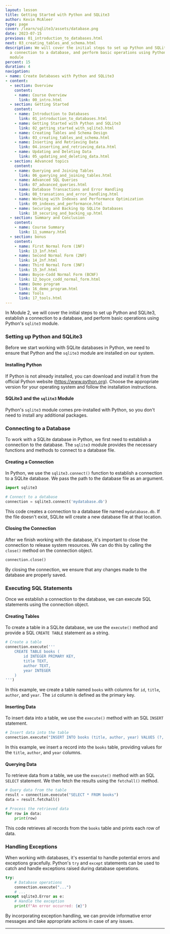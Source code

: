 ```yaml
---
layout: lesson
title: Getting Started with Python and SQLite3
author: Kevin McAleer
type: page
cover: /learn/sqlite3/assets/database.png
date: 2023-07-15
previous: 01_introduction_to_databases.html
next: 03_creating_tables_and_schema.html
description: We will cover the initial steps to set up Python and SQLite3, establish
  a connection to a database, and perform basic operations using Python's sqlite3
  module
percent: 15
duration: 4
navigation:
- name: Create Databases with Python and SQLite3
- content:
  - section: Overview
    content:
    - name: Course Overview
      link: 00_intro.html
  - section: Getting Started
    content:
    - name: Introduction to Databases
      link: 01_introduction_to_databases.html
    - name: Getting Started with Python and SQLite3
      link: 02_getting_started_with_sqlite3.html
    - name: Creating Tables and Schema Design
      link: 03_creating_tables_and_schema.html
    - name: Inserting and Retrieving Data
      link: 04.inserting_and_retrieving_data.html
    - name: Updating and Deleting Data
      link: 05_updating_and_deleting_data.html
  - section: Advanced topics
    content:
    - name: Querying and Joining Tables
      link: 06_querying_and_joining_tables.html
    - name: Advanced SQL Queries
      link: 07_advanced_queries.html
    - name: Database Transactions and Error Handling
      link: 08_transations_and_error_handling.html
    - name: Working with Indexes and Performance Optimization
      link: 09_indexes_and_performance.html
    - name: Securing and Backing Up SQLite Databases
      link: 10_securing_and_backing_up.html
  - section: Summary and Conclusion
    content:
    - name: Course Summary
      link: 11_summary.html
  - section: bonus
    content:
    - name: First Normal Form (1NF)
      link: 13_1nf.html
    - name: Second Normal Form (2NF)
      link: 14_2nf.html
    - name: Third Normal Form (3NF)
      link: 15_3nf.html
    - name: Boyce-Codd Normal Form (BCNF)
      link: 12_boyce_codd_normal_form.html
    - name: Demo program
      link: 16_demo_program.html
    - name: Tools
      link: 17_tools.html
---
```



In Module 2, we will cover the initial steps to set up Python and SQLite3, establish a connection to a database, and perform basic operations using Python's `sqlite3` module.

### Setting up Python and SQLite3

Before we start working with SQLite databases in Python, we need to ensure that Python and the `sqlite3` module are installed on our system.

#### Installing Python

If Python is not already installed, you can download and install it from the official Python website (<https://www.python.org>). Choose the appropriate version for your operating system and follow the installation instructions.

#### SQLite3 and the `sqlite3` Module

Python's `sqlite3` module comes pre-installed with Python, so you don't need to install any additional packages.

### Connecting to a Database

To work with a SQLite database in Python, we first need to establish a connection to the database. The `sqlite3` module provides the necessary functions and methods to connect to a database file.

#### Creating a Connection

In Python, we use the `sqlite3.connect()` function to establish a connection to a SQLite database. We pass the path to the database file as an argument.

```python
import sqlite3

# Connect to a database
connection = sqlite3.connect('mydatabase.db')
```

This code creates a connection to a database file named `mydatabase.db`. If the file doesn't exist, SQLite will create a new database file at that location.

#### Closing the Connection

After we finish working with the database, it's important to close the connection to release system resources. We can do this by calling the `close()` method on the connection object.

```python
connection.close()
```

By closing the connection, we ensure that any changes made to the database are properly saved.

### Executing SQL Statements

Once we establish a connection to the database, we can execute SQL statements using the connection object.

#### Creating Tables

To create a table in a SQLite database, we use the `execute()` method and provide a SQL `CREATE TABLE` statement as a string.

```python
# Create a table
connection.execute('''
    CREATE TABLE books (
        id INTEGER PRIMARY KEY,
        title TEXT,
        author TEXT,
        year INTEGER
    )
''')
```

In this example, we create a table named `books` with columns for `id`, `title`, `author`, and `year`. The `id` column is defined as the primary key.

#### Inserting Data

To insert data into a table, we use the `execute()` method with an SQL `INSERT` statement.

```python
# Insert data into the table
connection.execute("INSERT INTO books (title, author, year) VALUES (?, ?, ?)", ("The Great Gatsby", "F. Scott Fitzgerald", 1925))
```

In this example, we insert a record into the `books` table, providing values for the `title`, `author`, and `year` columns.

#### Querying Data

To retrieve data from a table, we use the `execute()` method with an SQL `SELECT` statement. We then fetch the results using the `fetchall()` method.

```python
# Query data from the table
result = connection.execute("SELECT * FROM books")
data = result.fetchall()

# Process the retrieved data
for row in data:
    print(row)
```

This code retrieves all records from the `books` table and prints each row of data.

### Handling Exceptions

When working with databases, it's essential to handle potential errors and exceptions gracefully. Python's `try` and `except` statements can be used to catch and handle exceptions raised during database operations.

```python
try:
    # Database operations
    connection.execute("...")
    # ...
except sqlite3.Error as e:
    # Handle the exception
    print(f"An error occurred: {e}")
```

By incorporating exception handling, we can provide informative error messages and take appropriate actions in case of any issues.

---
